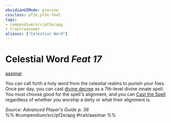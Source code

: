 ```yaml
---
obsidianUIMode: preview
cssclass: pf2e,pf2e-feat
tags:
- compendium/src/pf2e/apg
- trait/aasimar
aliases: ["Celestial Word"]
---
```

# Celestial Word  *Feat 17*  
[aasimar](/rules/traits/aasimar-apg.md)  


You can call forth a holy word from the celestial realms to punish your foes. Once per day, you can cast [divine decree](/compendium/spells/divine-decree.md) as a 7th-level divine innate spell. You must choose good for the spell's alignment, and you can [Cast the Spell](/rules/actions/cast-a-spell.md) regardless of whether you worship a deity or what their alignment is.

*Source: Advanced Player's Guide p. 36*  
%% #compendium/src/pf2e/apg #trait/aasimar %%